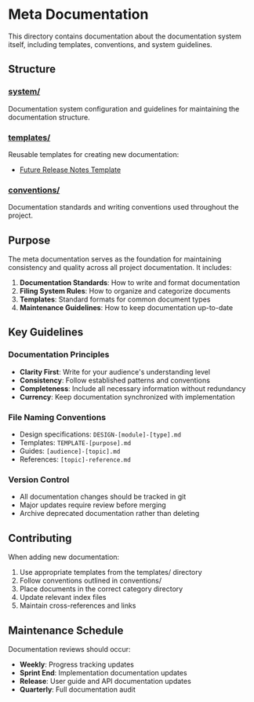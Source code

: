 # Meta Documentation

This directory contains documentation about the documentation system itself, including templates, conventions, and system guidelines.

## Structure

### [system/](system/)

Documentation system configuration and guidelines for maintaining the documentation structure.

### [templates/](templates/)

Reusable templates for creating new documentation:

- [Future Release Notes Template](templates/TEMPLATE-future-release-notes.md)

### [conventions/](conventions/)

Documentation standards and writing conventions used throughout the project.

## Purpose

The meta documentation serves as the foundation for maintaining consistency and quality across all project documentation. It includes:

1. **Documentation Standards**: How to write and format documentation
2. **Filing System Rules**: How to organize and categorize documents
3. **Templates**: Standard formats for common document types
4. **Maintenance Guidelines**: How to keep documentation up-to-date

## Key Guidelines

### Documentation Principles

- **Clarity First**: Write for your audience's understanding level
- **Consistency**: Follow established patterns and conventions
- **Completeness**: Include all necessary information without redundancy
- **Currency**: Keep documentation synchronized with implementation

### File Naming Conventions

- Design specifications: `DESIGN-[module]-[type].md`
- Templates: `TEMPLATE-[purpose].md`
- Guides: `[audience]-[topic].md`
- References: `[topic]-reference.md`

### Version Control

- All documentation changes should be tracked in git
- Major updates require review before merging
- Archive deprecated documentation rather than deleting

## Contributing

When adding new documentation:

1. Use appropriate templates from the templates/ directory
2. Follow conventions outlined in conventions/
3. Place documents in the correct category directory
4. Update relevant index files
5. Maintain cross-references and links

## Maintenance Schedule

Documentation reviews should occur:

- **Weekly**: Progress tracking updates
- **Sprint End**: Implementation documentation updates
- **Release**: User guide and API documentation updates
- **Quarterly**: Full documentation audit
